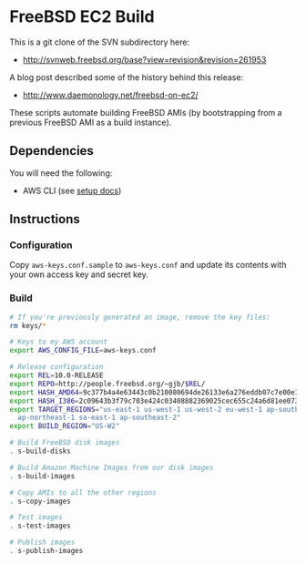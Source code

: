 # FreeBSD EC2 Build

This is a git clone of the SVN subdirectory here:
 * http://svnweb.freebsd.org/base?view=revision&revision=261953

A blog post described some of the history behind this release:
 * http://www.daemonology.net/freebsd-on-ec2/

These scripts automate building FreeBSD AMIs (by bootstrapping from a previous
FreeBSD AMI as a build instance).


## Dependencies

You will need the following:
 * AWS CLI (see [setup docs](http://docs.aws.amazon.com/cli/latest/userguide/installing.html#install-bundle-other-os))


## Instructions

### Configuration

Copy ``aws-keys.conf.sample`` to ``aws-keys.conf`` and update its contents with
your own access key and secret key.


### Build

```bash
# If you're previously generated an image, remove the key files:
rm keys/*

# Keys to my AWS account
export AWS_CONFIG_FILE=aws-keys.conf

# Release configuration
export REL=10.0-RELEASE
export REPO=http://people.freebsd.org/~gjb/$REL/
export HASH_AMD64=9c377b4a4e63443c0b210080694de26133e6a276eddb07c7e00e1c9aebd84109
export HASH_I386=2c09643b3f79c703e424c03408882369025cec655c24a6d81ee073081ee75ebc
export TARGET_REGIONS="us-east-1 us-west-1 us-west-2 eu-west-1 ap-southeast-1 \
  ap-northeast-1 sa-east-1 ap-southeast-2"
export BUILD_REGION="US-W2"

# Build FreeBSD disk images
. s-build-disks

# Build Amazon Machine Images from our disk images
. s-build-images

# Copy AMIs to all the other regions
. s-copy-images

# Test images
. s-test-images

# Publish images
. s-publish-images
```
